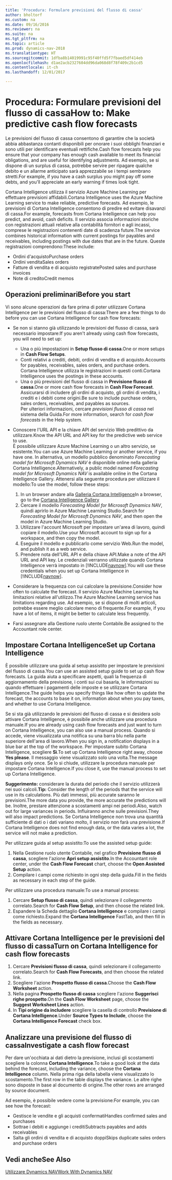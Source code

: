 ```yaml
---
title: 'Procedura: Formulare previsioni del flusso di cassa'
author: bholtorf
ms.custom: na
ms.date: 09/16/2016
ms.reviewer: na
ms.suite: na
ms.tgt_pltfrm: na
ms.topic: article
ms.prod: dynamics-nav-2018
ms.translationtype: HT
ms.sourcegitcommit: 1dfba8b14019991c95f40ffd5f7fbaed5df414eb
ms.openlocfilehash: d1ae2acb2327604dd96da068d8f78f409c2b1cd5
ms.contentlocale: it-ch
ms.lasthandoff: 12/01/2017

---
```


# <a name="how-to-make-predictive-cash-flow-forecasts"></a><span data-ttu-id="bb5a7-102">Procedura: Formulare previsioni del flusso di cassa</span><span class="sxs-lookup"><span data-stu-id="bb5a7-102">How to: Make predictive cash flow forecasts</span></span>
<span data-ttu-id="bb5a7-103">Le previsioni del flusso di cassa consentono di garantire che la società abbia abbastanza contanti disponibili per onorare i suoi obblighi finanziari e sono utili per identificare eventuali rettifiche.</span><span class="sxs-lookup"><span data-stu-id="bb5a7-103">Cash flow forecasts help you ensure that your company has enough cash available to meet its financial obligations, and are useful for identifying adjustments.</span></span> <span data-ttu-id="bb5a7-104">Ad esempio, se si dispone di un surplus di cassa, potrebbe servire per ripagare qualche debito e un allarme anticipato sarà apprezzabile se i tempi sembrano stretti.</span><span class="sxs-lookup"><span data-stu-id="bb5a7-104">For example, if you have a cash surplus you might pay off some debts, and you'll appreciate an early warning if times look tight.</span></span>

<span data-ttu-id="bb5a7-105">Cortana Intelligence utilizza il servizio Azure Machine Learning per effettuare previsioni affidabili.</span><span class="sxs-lookup"><span data-stu-id="bb5a7-105">Cortana Intelligence uses the Azure Machine Learning service to make reliable, predictive forecasts.</span></span> <span data-ttu-id="bb5a7-106">Ad esempio, le previsioni di Cortana Intelligence consentono di predire ed evitare disavanzi di cassa.</span><span class="sxs-lookup"><span data-stu-id="bb5a7-106">For example, forecasts from Cortana Intelligence can help you predict, and avoid, cash deficits.</span></span> <span data-ttu-id="bb5a7-107">Il servizio associa informazioni storiche con registrazioni attuali relative alla contabilità fornitori e agli incassi, comprese le registrazioni contenenti date di scadenza future.</span><span class="sxs-lookup"><span data-stu-id="bb5a7-107">The service combines historical information with current postings for payables and receivables, including postings with due dates that are in the future.</span></span> <span data-ttu-id="bb5a7-108">Queste registrazioni comprendono:</span><span class="sxs-lookup"><span data-stu-id="bb5a7-108">These include:</span></span>
* <span data-ttu-id="bb5a7-109">Ordini d'acquisto</span><span class="sxs-lookup"><span data-stu-id="bb5a7-109">Purchase orders</span></span>
* <span data-ttu-id="bb5a7-110">Ordini vendita</span><span class="sxs-lookup"><span data-stu-id="bb5a7-110">Sales orders</span></span>
* <span data-ttu-id="bb5a7-111">Fatture di vendita e di acquisto registrate</span><span class="sxs-lookup"><span data-stu-id="bb5a7-111">Posted sales and purchase invoices</span></span>
* <span data-ttu-id="bb5a7-112">Note di credito</span><span class="sxs-lookup"><span data-stu-id="bb5a7-112">Credit memos</span></span>

## <a name="before-you-start"></a><span data-ttu-id="bb5a7-113">Operazioni preliminari</span><span class="sxs-lookup"><span data-stu-id="bb5a7-113">Before you start</span></span>  
<span data-ttu-id="bb5a7-114">Vi sono alcune operazioni da fare prima di poter utilizzare Cortana Intelligence per le previsioni del flusso di cassa:</span><span class="sxs-lookup"><span data-stu-id="bb5a7-114">There are a few things to do before you can use Cortana Intelligence for cash flow forecasts:</span></span>
* <span data-ttu-id="bb5a7-115">Se non si stanno già utilizzando le previsioni del flusso di cassa, sarà necessario impostare:</span><span class="sxs-lookup"><span data-stu-id="bb5a7-115">If you aren't already using cash flow forecasts, you will need to set up:</span></span>
    * <span data-ttu-id="bb5a7-116">Una o più impostazioni in **Setup flusso di cassa**.</span><span class="sxs-lookup"><span data-stu-id="bb5a7-116">One or more setups in **Cash Flow Setups**.</span></span>
    * <span data-ttu-id="bb5a7-117">Conti relativi a crediti, debiti, ordini di vendita e di acquisto.</span><span class="sxs-lookup"><span data-stu-id="bb5a7-117">Accounts for payables, receivables, sales orders, and purchase orders.</span></span> <span data-ttu-id="bb5a7-118">Cortana Intelligence utilizza le registrazioni in questi conti.</span><span class="sxs-lookup"><span data-stu-id="bb5a7-118">Cortana Intelligence uses the postings in these accounts.</span></span>
    * <span data-ttu-id="bb5a7-119">Una o più previsioni del flusso di cassa in **Previsione flusso di cassa**.</span><span class="sxs-lookup"><span data-stu-id="bb5a7-119">One or more cash flow forecasts in **Cash Flow Forecast**.</span></span> <span data-ttu-id="bb5a7-120">Assicurarsi di includere gli ordini di acquisto, gli ordini di vendita, i crediti e i debiti come origini.</span><span class="sxs-lookup"><span data-stu-id="bb5a7-120">Be sure to include purchase orders, sales orders, receivables, and payables as sources.</span></span>  
    <span data-ttu-id="bb5a7-121">Per ulteriori informazioni, cercare _previsioni flusso di cassa_ nel sistema della Guida.</span><span class="sxs-lookup"><span data-stu-id="bb5a7-121">For more information, search for _cash flow forecasts_ in the Help system.</span></span>
* <span data-ttu-id="bb5a7-122">Conoscere l'URL API e la chiave API del servizio Web predittivo da utilizzare.</span><span class="sxs-lookup"><span data-stu-id="bb5a7-122">Know the API URL and API key for the predictive web service to use.</span></span>  
    <span data-ttu-id="bb5a7-123">È possibile utilizzare Azure Machine Learning o un altro servizio, se esistente.</span><span class="sxs-lookup"><span data-stu-id="bb5a7-123">You can use Azure Machine Learning or another service, if you have one.</span></span> <span data-ttu-id="bb5a7-124">In alternativa, un modello pubblico denominato _Forecasting model for Microsoft Dynamics NAV_ è disponibile online nella galleria Cortana Intelligence.</span><span class="sxs-lookup"><span data-stu-id="bb5a7-124">Alternatively, a public model named _Forecasting model for Microsoft Dynamics NAV_ is available online in the Cortana Intelligence Gallery.</span></span> <span data-ttu-id="bb5a7-125">Attenersi alla seguente procedura per utilizzare il modello:</span><span class="sxs-lookup"><span data-stu-id="bb5a7-125">To use the model, follow these steps:</span></span>

    1. <span data-ttu-id="bb5a7-126">In un browser andare alla [Galleria Cortana Intelligence](https://go.microsoft.com/fwlink/?linkid=828352)</span><span class="sxs-lookup"><span data-stu-id="bb5a7-126">In a browser, go to the [Cortana Intelligence Gallery](https://go.microsoft.com/fwlink/?linkid=828352)</span></span>
    2. <span data-ttu-id="bb5a7-127">Cercare il modello _Forecasting Model for Microsoft Dynamics NAV_, quindi aprirlo in Azure Machine Learning Studio.</span><span class="sxs-lookup"><span data-stu-id="bb5a7-127">Search for _Forecasting Model for Microsoft Dynamics NAV_, and then open the model in Azure Machine Learning Studio.</span></span>
    3. <span data-ttu-id="bb5a7-128">Utilizzare l'account Microsoft per impostare un'area di lavoro, quindi copiare il modello.</span><span class="sxs-lookup"><span data-stu-id="bb5a7-128">Use your Microsoft account to sign up for a workspace, and then copy the model.</span></span>
    4. <span data-ttu-id="bb5a7-129">Eseguire il modello e pubblicarlo come servizio Web.</span><span class="sxs-lookup"><span data-stu-id="bb5a7-129">Run the model, and publish it as a web service.</span></span>
    5. <span data-ttu-id="bb5a7-130">Prendere nota dell'URL API e della chiave API.</span><span class="sxs-lookup"><span data-stu-id="bb5a7-130">Make a note of the API URL and API key.</span></span> <span data-ttu-id="bb5a7-131">Le credenziali verranno utilizzate quando Cortana Intelligence verrà impostato in [!INCLUDE[navnow](includes/navnow_md.md)].</span><span class="sxs-lookup"><span data-stu-id="bb5a7-131">You will use these credentials when you set up Cortana Intelligence in [!INCLUDE[navnow](includes/navnow_md.md)].</span></span>  

* <span data-ttu-id="bb5a7-132">Considerare la frequenza con cui calcolare la previsione.</span><span class="sxs-lookup"><span data-stu-id="bb5a7-132">Consider how often to calculate the forecast.</span></span> <span data-ttu-id="bb5a7-133">Il servizio Azure Machine Learning ha limitazioni relative all'utilizzo.</span><span class="sxs-lookup"><span data-stu-id="bb5a7-133">The Azure Machine Learning service has limitations regarding use.</span></span> <span data-ttu-id="bb5a7-134">Ad esempio, se si dispone di molti articoli, potrebbe essere meglio calcolare meno di frequente.</span><span class="sxs-lookup"><span data-stu-id="bb5a7-134">For example, if you have a lot of items, it might be better to calculate less frequently.</span></span>
* <span data-ttu-id="bb5a7-135">Farsi assegnare alla Gestione ruolo utente Contabile.</span><span class="sxs-lookup"><span data-stu-id="bb5a7-135">Be assigned to the Accountant role center.</span></span>

## <a name="set-up-cortana-intelligence"></a><span data-ttu-id="bb5a7-136">Impostare Cortana Intelligence</span><span class="sxs-lookup"><span data-stu-id="bb5a7-136">Set up Cortana Intelligence</span></span>
<span data-ttu-id="bb5a7-137">È possibile utilizzare una guida al setup assistito per impostare le previsioni del flusso di cassa.</span><span class="sxs-lookup"><span data-stu-id="bb5a7-137">You can use an assisted setup guide to set up cash flow forecasts.</span></span> <span data-ttu-id="bb5a7-138">La guida aiuta a specificare aspetti, quali la frequenza di aggiornamento della previsione, i conti sui cui basarla, le informazioni su quando effettuare i pagamenti delle imposte e se utilizzare Cortana Intelligence.</span><span class="sxs-lookup"><span data-stu-id="bb5a7-138">The guide helps you specify things like how often to update the forecast, the accounts to base it on, information about when you pay taxes, and whether to use Cortana Intelligence.</span></span>  

<span data-ttu-id="bb5a7-139">Se si sta già utilizzando le previsioni del flusso di cassa e si desidera solo attivare Cortana Intelligence, è possibile anche utilizzare una procedura manuale.</span><span class="sxs-lookup"><span data-stu-id="bb5a7-139">If you are already using cash flow forecasts and just want to turn on Cortana Intelligence, you can also use a manual process.</span></span> <span data-ttu-id="bb5a7-140">Quando si accede, viene visualizzata una notifica su una barra blu nella parte superiore dell'area di lavoro.</span><span class="sxs-lookup"><span data-stu-id="bb5a7-140">When you sign in, a notification displays in a blue bar at the top of the workspace.</span></span> <span data-ttu-id="bb5a7-141">Per impostare subito Cortana Intelligence, scegliere **Sì**.</span><span class="sxs-lookup"><span data-stu-id="bb5a7-141">To set up Cortana Intelligence right away, choose **Yes please**.</span></span> <span data-ttu-id="bb5a7-142">Il messaggio viene visualizzato solo una volta.</span><span class="sxs-lookup"><span data-stu-id="bb5a7-142">The message displays only once.</span></span> <span data-ttu-id="bb5a7-143">Se lo si chiude, utilizzare la procedura manuale per impostare Cortana Intelligence.</span><span class="sxs-lookup"><span data-stu-id="bb5a7-143">If you close it, use the manual process to set up Cortana Intelligence.</span></span>  

<span data-ttu-id="bb5a7-144">**Suggerimento:** considerare la durata del periodo che il servizio utilizzerà nei suoi calcoli.</span><span class="sxs-lookup"><span data-stu-id="bb5a7-144">**Tip:** Consider the length of the periods that the service will use in its calculations.</span></span> <span data-ttu-id="bb5a7-145">Più dati immessi, più accurate saranno le previsioni.</span><span class="sxs-lookup"><span data-stu-id="bb5a7-145">The more data you provide, the more accurate the predictions will be.</span></span> <span data-ttu-id="bb5a7-146">Inoltre, prestare attenzione a scostamenti ampi nei periodi.</span><span class="sxs-lookup"><span data-stu-id="bb5a7-146">Also, watch out for large variances in periods.</span></span> <span data-ttu-id="bb5a7-147">Influiranno anche sulle previsioni.</span><span class="sxs-lookup"><span data-stu-id="bb5a7-147">They will also impact predictions.</span></span> <span data-ttu-id="bb5a7-148">Se Cortana Intelligence non trova una quantità sufficiente di dati o i dati variano molto, il servizio non farà una previsione.</span><span class="sxs-lookup"><span data-stu-id="bb5a7-148">If Cortana Intelligence does not find enough data, or the data varies a lot, the service will not make a prediction.</span></span>

<span data-ttu-id="bb5a7-149">Per utilizzare guida al setup assistito:</span><span class="sxs-lookup"><span data-stu-id="bb5a7-149">To use the assisted setup guide:</span></span>
1. <span data-ttu-id="bb5a7-150">Nella Gestione ruolo utente Contabile, nel grafico **Previsione flusso di cassa**, scegliere l'azione **Apri setup assistito**.</span><span class="sxs-lookup"><span data-stu-id="bb5a7-150">In the Accountant role center, under the **Cash Flow Forecast** chart, choose the **Open Assisted Setup** action.</span></span>
2. <span data-ttu-id="bb5a7-151">Compilare i campi come richiesto in ogni step della guida.</span><span class="sxs-lookup"><span data-stu-id="bb5a7-151">Fill in the fields as necessary in each step of the guide.</span></span>

<span data-ttu-id="bb5a7-152">Per utilizzare una procedura manuale:</span><span class="sxs-lookup"><span data-stu-id="bb5a7-152">To use a manual process:</span></span>
1. <span data-ttu-id="bb5a7-153">Cercare **Setup flusso di cassa**, quindi selezionare il collegamento correlato.</span><span class="sxs-lookup"><span data-stu-id="bb5a7-153">Search for **Cash Flow Setup**, and then choose the related link.</span></span>
2. <span data-ttu-id="bb5a7-154">Espandere la Scheda dettaglio **Cortana Intelligence** e compilare i campi come richiesto.</span><span class="sxs-lookup"><span data-stu-id="bb5a7-154">Expand the **Cortana Intelligence** FastTab, and then fill in the fields as necessary.</span></span>

## <a name="turn-on-cortana-intelligence-for-cash-flow-forecasts"></a><span data-ttu-id="bb5a7-155">Attivare Cortana Intelligence per le previsioni del flusso di cassa</span><span class="sxs-lookup"><span data-stu-id="bb5a7-155">Turn on Cortana Intelligence for cash flow forecasts</span></span>
1. <span data-ttu-id="bb5a7-156">Cercare **Previsioni flusso di cassa**, quindi selezionare il collegamento correlato.</span><span class="sxs-lookup"><span data-stu-id="bb5a7-156">Search for **Cash Flow Forecasts**, and then choose the related link.</span></span>
2. <span data-ttu-id="bb5a7-157">Scegliere l'azione **Prospetto flusso di cassa**.</span><span class="sxs-lookup"><span data-stu-id="bb5a7-157">Choose the **Cash Flow Worksheet** action.</span></span>
3. <span data-ttu-id="bb5a7-158">Nella pagina **Prospetto flusso di cassa** scegliere l'azione **Suggerisci righe prospetto**.</span><span class="sxs-lookup"><span data-stu-id="bb5a7-158">On the **Cash Flow Worksheet** page, choose the **Suggest Worksheet Lines** action.</span></span>  
4. <span data-ttu-id="bb5a7-159">In **Tipi origine da includere** scegliere la casella di controllo **Previsione di Cortana Intelligence**.</span><span class="sxs-lookup"><span data-stu-id="bb5a7-159">Under **Source Types to Include**, choose the **Cortana Intelligence Forecast** check box.</span></span>

## <a name="investigate-a-cash-flow-forecast"></a><span data-ttu-id="bb5a7-160">Analizzare una previsione del flusso di cassa</span><span class="sxs-lookup"><span data-stu-id="bb5a7-160">Investigate a cash flow forecast</span></span>
<span data-ttu-id="bb5a7-161">Per dare un'occhiata ai dati dietro la previsione, inclusi gli scostamenti scegliere la colonna **Cortana Intelligence**.</span><span class="sxs-lookup"><span data-stu-id="bb5a7-161">To take a good look at the data behind the forecast, including the variance, choose the **Cortana Intelligence** column.</span></span> <span data-ttu-id="bb5a7-162">Nella prima riga della tabella viene visualizzato lo scostamento.</span><span class="sxs-lookup"><span data-stu-id="bb5a7-162">The first row in the table displays the variance.</span></span> <span data-ttu-id="bb5a7-163">Le altre righe sono disposte in base al documento di origine.</span><span class="sxs-lookup"><span data-stu-id="bb5a7-163">The other rows are arranged by source document.</span></span>  

<span data-ttu-id="bb5a7-164">Ad esempio, è possibile vedere come la previsione:</span><span class="sxs-lookup"><span data-stu-id="bb5a7-164">For example, you can see how the forecast:</span></span>    
* <span data-ttu-id="bb5a7-165">Gestisce le vendite e gli acquisti confermati</span><span class="sxs-lookup"><span data-stu-id="bb5a7-165">Handles confirmed sales and purchases</span></span>
* <span data-ttu-id="bb5a7-166">Sottrae i debiti e aggiunge i crediti</span><span class="sxs-lookup"><span data-stu-id="bb5a7-166">Subtracts payables and adds receivables</span></span>
* <span data-ttu-id="bb5a7-167">Salta gli ordini di vendita e di acquisto doppi</span><span class="sxs-lookup"><span data-stu-id="bb5a7-167">Skips duplicate sales orders and purchase orders</span></span>

## <a name="see-also"></a><span data-ttu-id="bb5a7-168">Vedi anche</span><span class="sxs-lookup"><span data-stu-id="bb5a7-168">See Also</span></span>  
[<span data-ttu-id="bb5a7-169">Utilizzare Dynamics NAV</span><span class="sxs-lookup"><span data-stu-id="bb5a7-169">Work With Dynamics NAV</span></span>](ui-work-product.md)

